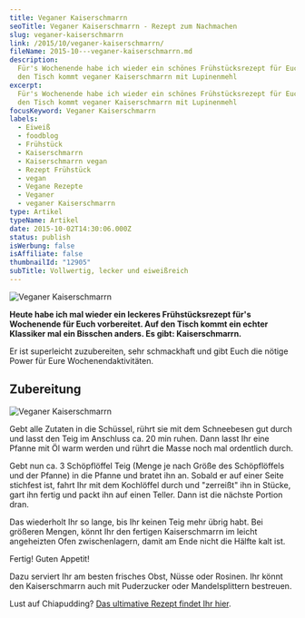 ```yaml
---
title: Veganer Kaiserschmarrn
seoTitle: Veganer Kaiserschmarrn - Rezept zum Nachmachen
slug: veganer-kaiserschmarrn
link: /2015/10/veganer-kaiserschmarrn/
fileName: 2015-10---veganer-kaiserschmarrn.md
description:
  Für's Wochenende habe ich wieder ein schönes Frühstücksrezept für Euch. Auf
  den Tisch kommt veganer Kaiserschmarrn mit Lupinenmehl
excerpt:
  Für's Wochenende habe ich wieder ein schönes Frühstücksrezept für Euch. Auf
  den Tisch kommt veganer Kaiserschmarrn mit Lupinenmehl
focusKeyword: Veganer Kaiserschmarrn
labels:
  - Eiweiß
  - foodblog
  - Frühstück
  - Kaiserschmarrn
  - Kaiserschmarrn vegan
  - Rezept Frühstück
  - vegan
  - Vegane Rezepte
  - Veganer
  - veganer Kaiserschmarrn
type: Artikel
typeName: Artikel
date: 2015-10-02T14:30:06.000Z
status: publish
isWerbung: false
isAffiliate: false
thumbnailId: "12905"
subTitle: Vollwertig, lecker und eiweißreich
---
```


![Veganer Kaiserschmarrn](http://cardamonchai.com/wp-content/uploads/2015/09/21835534795_27006697f2_z-1.jpg "Kaiserschmarrn mit frischem Obst")

<strong>Heute habe ich mal wieder ein leckeres Frühstücksrezept für's Wochenende
für Euch vorbereitet. Auf den Tisch kommt ein echter Klassiker mal ein Bisschen
anders. Es gibt: Kaiserschmarrn.</strong>

Er ist superleicht zuzubereiten, sehr schmackhaft und gibt Euch die nötige Power
für Eure Wochenendaktivitäten.

## Zubereitung

![Veganer Kaiserschmarrn](http://cardamonchai.com/wp-content/uploads/2015/09/21823673392_e1a185d261_z-640x427.jpg "Gebt alle Zutaten in die Schüssel")

Gebt alle Zutaten in die Schüssel, rührt sie mit dem Schneebesen gut durch und
lasst den Teig im Anschluss ca. 20 min ruhen. Dann lasst Ihr eine Pfanne mit Öl
warm werden und rührt die Masse noch mal ordentlich durch.

Gebt nun ca. 3 Schöpflöffel Teig (Menge je nach Größe des Schöpflöffels und der
Pfanne) in die Pfanne und bratet ihn an. Sobald er auf einer Seite stichfest
ist, fahrt Ihr mit dem Kochlöffel durch und "zerreißt" ihn in Stücke, gart ihn
fertig und packt ihn auf einen Teller. Dann ist die nächste Portion dran.

Das wiederholt Ihr so lange, bis Ihr keinen Teig mehr übrig habt. Bei größeren
Mengen, könnt Ihr den fertigen Kaiserschmarrn im leicht angeheizten Ofen
zwischenlagern, damit am Ende nicht die Hälfte kalt ist.

Fertig! Guten Appetit!

Dazu serviert Ihr am besten frisches Obst, Nüsse oder Rosinen. Ihr könnt den
Kaiserschmarrn auch mit Puderzucker oder Mandelsplittern bestreuen.

Lust auf Chiapudding? <a href="/2015/02/chiapudding/">Das ultimative Rezept
findet Ihr hier</a>.
